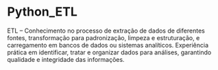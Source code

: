 # Python_ETL
ETL – Conhecimento no processo de extração de dados de diferentes fontes, transformação para padronização, limpeza e estruturação, e carregamento em bancos de dados ou sistemas analíticos. Experiência prática em identificar, tratar e organizar dados para análises, garantindo qualidade e integridade das informações.
